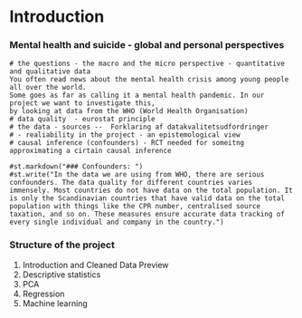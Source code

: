 # Introduction

### Mental health and suicide - global and personal perspectives

    
    # the questions - the macro and the micro perspective - quantitative and qualitative data
    You often read news about the mental health crisis among young people all over the world. 
    Some goes as far as calling it a mental health pandemic. In our project we want to investigate this,
    by looking at data from the WHO (World Health Organisation)
    # data quality  - eurostat principle
    # the data - sources --  Forklaring af datakvalitetsudfordringer
    # - realiability in the project - an epistemological view 
    # causal inference (confounders) - RCT needed for someitng approximating a cirtain causal inference
  
    #st.markdown("### Confounders: ")
    #st.write("In the data we are using from WHO, there are serious confounders. The data quality for different countries varies immensely. Most countries do not have data on the total population. It is only the Scandinavian countries that have valid data on the total population with things like the CPR number, centralised source taxation, and so on. These measures ensure accurate data tracking of every single individual and company in the country.")
    
### Structure of the project

1. Introduction and Cleaned Data Preview
2. Descriptive statistics
3. PCA
4. Regression
5. Machine learning
